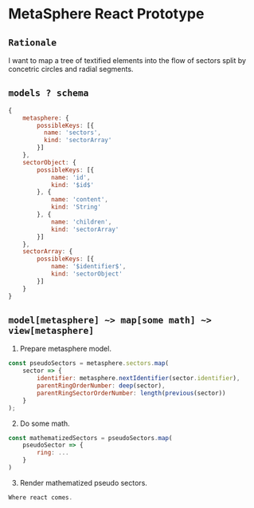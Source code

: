 # MetaSphere React Prototype

## `Rationale`

I want to map a tree of textified elements into the flow of sectors split by concetric circles and radial segments.

## `models ? schema`

```javascript
{
    metasphere: {
        possibleKeys: [{
          name: 'sectors',
          kind: 'sectorArray'
        }]
    },
    sectorObject: {
        possibleKeys: [{
            name: 'id',
            kind: '$id$'
        }, {
            name: 'content',
            kind: 'String'
        }, {
            name: 'children',
            kind: 'sectorArray'
        }]
    },
    sectorArray: {
        possibleKeys: [{
            name: '$identifier$',
            kind: 'sectorObject'
        }]
    }
}
```

## `model[metasphere] ~> map[some math] ~> view[metasphere]`

1. Prepare metasphere model.

```javascript
const pseudoSectors = metasphere.sectors.map(
    sector => {
        identifier: metasphere.nextIdentifier(sector.identifier),
        parentRingOrderNumber: deep(sector),
        parentRingSectorOrderNumber: length(previous(sector))
    }
);
```

2. Do some math.

```javascript
const mathematizedSectors = pseudoSectors.map(
    pseudoSector => {
        ring: ...
    }
)
```

3. Render mathematized pseudo sectors.

```javascript
Where react comes.
```